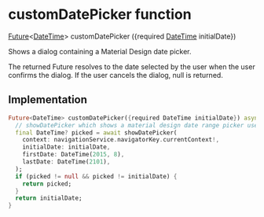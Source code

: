 


# customDatePicker function










[Future](https://api.flutter.dev/flutter/dart-async/Future-class.html)&lt;[DateTime](https://api.flutter.dev/flutter/dart-core/DateTime-class.html)> customDatePicker
(\{required [DateTime](https://api.flutter.dev/flutter/dart-core/DateTime-class.html) initialDate})





<p>Shows a dialog containing a Material Design date picker.</p>
<p>The returned Future resolves to the date selected by the user when the user confirms the dialog.
If the user cancels the dialog, null is returned.</p>



## Implementation

```dart
Future<DateTime> customDatePicker({required DateTime initialDate}) async {
  // showDatePicker which shows a material design date range picker used to select a range of dates.
  final DateTime? picked = await showDatePicker(
    context: navigationService.navigatorKey.currentContext!,
    initialDate: initialDate,
    firstDate: DateTime(2015, 8),
    lastDate: DateTime(2101),
  );
  if (picked != null && picked != initialDate) {
    return picked;
  }
  return initialDate;
}
```







